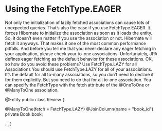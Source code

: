 # Using the FetchType.EAGER

   Not only the initialization of lazily fetched associations can cause lots of unexpected queries. That’s also the case if you use FetchType.EAGER. It forces Hibernate to initialize the association as soon as it loads the entity. So, it doesn’t even matter if you use the association or not. Hibernate will fetch it anyways. That makes it one of the most common performance pitfalls.
   And before you tell me that you never declare any eager fetching in your application, please check your to-one associations. Unfortunately, JPA defines eager fetching as the default behavior for these associations.
   OK, so how do you avoid these problems?
   Use FetchType.LAZY for all Associations
   You should use FetchType.LAZY for all of your associations. It’s the default for all to-many associations, so you don’t need to declare it for them explicitly. But you need to do that for all to-one association. You can specify the FetchType with the fetch attribute of the @OneToOne or @ManyToOne association.
   
   @Entity
   public class Review {

   @ManyToOne(fetch = FetchType.LAZY)
   @JoinColumn(name = "book_id")
   private Book book;

   ...
   }
